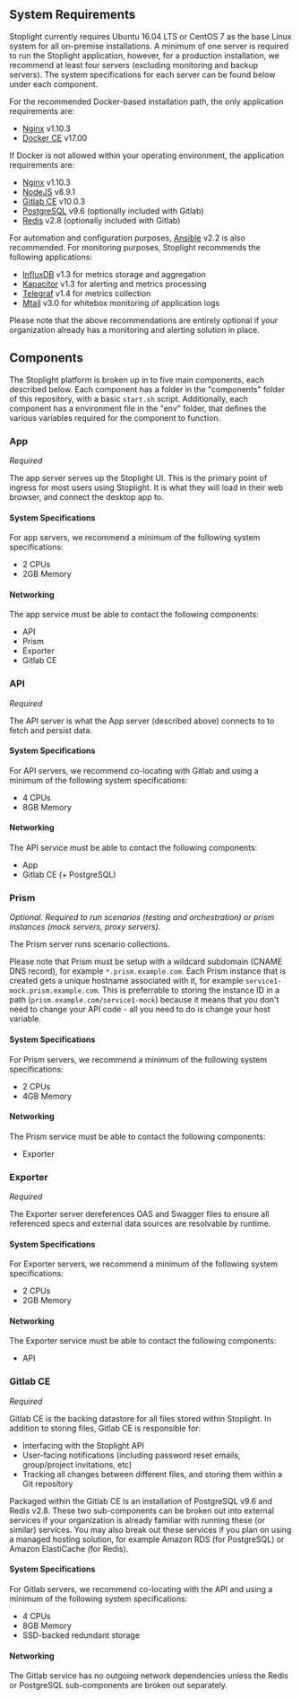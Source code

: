## System Requirements

Stoplight currently requires Ubuntu 16.04 LTS or CentOS 7 as the base Linux system for all on-premise installations. A minimum of one server is required to run the Stoplight application, however, for a production installation, we recommend at least four servers (excluding monitoring and backup servers). The system specifications for each server can be found below under each component.

For the recommended Docker-based installation path, the only application requirements are:

- [Nginx](http://nginx.org/) v1.10.3
- [Docker CE](https://www.docker.com/) v17.00

If Docker is not allowed within your operating environment, the application requirements are:

- [Nginx](http://nginx.org/) v1.10.3
- [NodeJS](https://nodejs.org/) v8.9.1
- [Gitlab CE](https://about.gitlab.com/) v10.0.3
- [PostgreSQL](https://www.postgresql.org/) v9.6 (optionally included with Gitlab)
- [Redis](https://redis.io/) v2.8 (optionally included with Gitlab)

For automation and configuration purposes, [Ansible](https://www.ansible.com/) v2.2 is also recommended. For monitoring purposes, Stoplight recommends the following applications:

- [InfluxDB](https://www.influxdata.com/time-series-platform/influxdb/) v1.3 for metrics storage and aggregation
- [Kapacitor](https://www.influxdata.com/time-series-platform/kapacitor/) v1.3 for alerting and metrics processing
- [Telegraf](https://www.influxdata.com/time-series-platform/telegraf/) v1.4 for metrics collection
- [Mtail](https://github.com/google/mtail) v3.0 for whitebox monitoring of application logs

Please note that the above recommendations are entirely optional if your organization already has a monitoring and alerting solution in place.

## Components

The Stoplight platform is broken up in to five main components, each described below. Each component has a folder in the "components" folder of this repository, with a basic `start.sh` script. Additionally, each component has a environment file in the "env" folder, that defines the various variables required for the component to function.

### App

*Required*

The app server serves up the Stoplight UI. This is the primary point of ingress for most users using Stoplight. It is what they will load in their web browser, and connect the desktop app to.

#### System Specifications

For app servers, we recommend a minimum of the following system specifications:

- 2 CPUs
- 2GB Memory

#### Networking

The app service must be able to contact the following components:

- API
- Prism
- Exporter
- Gitlab CE

### API

*Required*

The API server is what the App server (described above) connects to to fetch and persist data.

#### System Specifications

For API servers, we recommend co-locating with Gitlab and using a minimum of the following system specifications:

- 4 CPUs
- 8GB Memory

#### Networking

The API service must be able to contact the following components:

- App
- Gitlab CE (+ PostgreSQL)

### Prism

*Optional. Required to run scenarios (testing and orchestration) or prism instances (mock servers, proxy servers).*

The Prism server runs scenario collections.

Please note that Prism must be setup with a wildcard subdomain (CNAME DNS record), for example `*.prism.example.com`. Each Prism instance that is created gets a unique hostname associated with it, for example `service1-mock.prism.example.com`. This is preferrable to storing the instance ID in a path (`prism.example.com/service1-mock`) because it means that you don't need to change your API code - all you need to do is change your host variable.

#### System Specifications

For Prism servers, we recommend a minimum of the following system specifications:

- 2 CPUs
- 4GB Memory

#### Networking

The Prism service must be able to contact the following components:

- Exporter

### Exporter

*Required*

The Exporter server dereferences OAS and Swagger files to ensure all referenced specs and external data sources are resolvable by runtime.

#### System Specifications

For Exporter servers, we recommend a minimum of the following system specifications:

- 2 CPUs
- 2GB Memory

#### Networking

The Exporter service must be able to contact the following components:

- API

### Gitlab CE

*Required*

Gitlab CE is the backing datastore for all files stored within Stoplight. In addition to storing files, Gitlab CE is responsible for:

* Interfacing with the Stoplight API
* User-facing notifications (including password reset emails, group/project invitations, etc)
* Tracking all changes between different files, and storing them within a Git repository

Packaged within the Gitlab CE is an installation of PostgreSQL v9.6 and Redis v2.8. These two sub-components can be broken out into external services if your organization is already familiar with running these (or similar) services. You may also break out these services if you plan on using a managed hosting solution, for example Amazon RDS (for PostgreSQL) or Amazon ElastiCache (for Redis).

#### System Specifications

For Gitlab servers, we recommend co-locating with the API and using a minimum of the following system specifications:

- 4 CPUs
- 8GB Memory
- SSD-backed redundant storage

#### Networking

The Gitlab service has no outgoing network dependencies unless the Redis or PostgreSQL sub-components are broken out separately.
